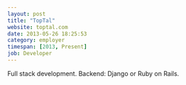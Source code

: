 ```yaml
---
layout: post
title: "TopTal"
website: toptal.com
date: 2013-05-26 18:25:53
category: employer
timespan: [2013, Present]
job: Developer
---
```


Full stack development. Backend: Django or Ruby on Rails.
